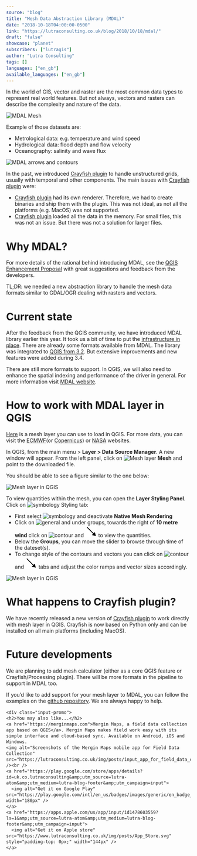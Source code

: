 ```yaml
---
source: "blog"
title: "Mesh Data Abstraction Library (MDAL)"
date: "2018-10-18T04:00:00-0500"
link: "https://lutraconsulting.co.uk/blog/2018/10/18/mdal/"
draft: "false"
showcase: "planet"
subscribers: ["lutragis"]
author: "Lutra Consulting"
tags: []
languages: ["en_gb"]
available_languages: ["en_gb"]
---
```


<p>In the world of GIS, vector and raster are the most common data types to represent real world features. But not always, vectors and rasters can describe the complexity and nature of the data.</p>

<!-- more -->

<p><img alt="MDAL Mesh" src="https://www.lutraconsulting.co.uk/img/posts/mdal_mesh.png" /></p>

<p>Example of those datasets are:</p>
<ul>
  <li>Metrological data: e.g. temperature and wind speed</li>
  <li>Hydrological data: flood depth and flow velocity</li>
  <li>Oceanography: salinity and wave flux</li>
</ul>

<p><img alt="MDAL arrows and contours" src="https://www.lutraconsulting.co.uk/img/posts/mdal_arrows_contours.png" /></p>

<p>In the past, we introduced <a href="https://www.lutraconsulting.co.uk/projects/crayfish">Crayfish plugin</a> to handle unstructured grids, usually with temporal and other components. The main issues with <a href="https://www.lutraconsulting.co.uk/projects/crayfish">Crayfish plugin</a> were:</p>
<ul>
  <li><a href="https://www.lutraconsulting.co.uk/projects/crayfish">Crayfish plugin</a> had its own renderer. Therefore, we had to create binaries and ship them with the plugin. This was not ideal, as not all the platforms (e.g. MacOS) was not supported.</li>
  <li><a href="https://www.lutraconsulting.co.uk/projects/crayfish">Crayfish plugin</a> loaded all the data in the memory. For small files, this was not an issue. But there was not a solution for larger files.</li>
</ul>

<h1 id="why-mdal">Why MDAL?</h1>

<p>For more details of the rational behind introducing MDAL, see the <a href="https://github.com/qgis/QGIS-Enhancement-Proposals/issues/119">QGIS Enhancement Proposal</a> with great suggestions and feedback from the developers.</p>

<p>TL;DR: we needed a new abstraction library to handle the mesh data formats similar to GDAL/OGR dealing with rasters and vectors.</p>

<h1 id="current-state">Current state</h1>

<p>After the feedback from the QGIS community, we have introduced MDAL library earlier this year. It took us a bit of time to put the <a href="https://github.com/lutraconsulting/MDAL">infrastructure in place</a>. There are already some formats available from MDAL. The library was integrated to <a href="https://github.com/qgis/QGIS/tree/master/external/mdal">QGIS from 3.2</a>. But extensive improvements and new features were added during 3.4.</p>

<p>There are still more formats to support. In QGIS, we will also need to enhance the spatial indexing and performance of the driver in general. For more information visit <a href="http://www.mdal.xyz/">MDAL website</a>.</p>

<h1 id="how-to-work-with-mdal-layer-in-qgis">How to work with MDAL layer in QGIS</h1>

<p><a href="https://www.unidata.ucar.edu/software/netcdf/examples/ECMWF_ERA-40_subset.nc">Here</a> is a mesh layer you can use to load in QGIS. For more data, you can visit the <a href="http://apps.ecmwf.int/datasets/">ECMWF</a>(or <a href="https://atmosphere.copernicus.eu/catalogue#/">Copernicus</a>) or <a href="https://disc.gsfc.nasa.gov/mirador-guide">NASA</a> websites.</p>

<p>In QGIS, from the main menu &gt; <strong>Layer &gt; Data Source Manager</strong>. A new window will appear. From the left panel, click on <img alt="Mesh layer" src="https://raw.githubusercontent.com/qgis/QGIS/master/images/themes/default/mIconMeshLayer.svg?sanitize=true" /> <strong>Mesh</strong> and point to the downloaded file.</p>

<p>You should be able to see a figure similar to the one below:</p>

<p><img alt="Mesh layer in QGIS" src="https://www.lutraconsulting.co.uk/img/posts/mdal_load.png" /></p>

<p>To view quantities within the mesh, you can open the <strong>Layer Styling Panel</strong>. Click on <img alt="symbology" src="https://www.lutraconsulting.co.uk/img/posts/mdal_symbology.png" /> Styling tab:</p>

<ul>
  <li>First select <img alt="symbology" src="https://raw.githubusercontent.com/qgis/QGIS/master/images/themes/default/propertyicons/meshframe.svg?sanitize=true" /> and deactivate <strong>Native Mesh Rendering</strong></li>
  <li>Click on <img alt="general" src="https://www.lutraconsulting.co.uk/img/posts/mdal_general.png" /> and under groups, towards the right of <strong>10 metre wind</strong> click on <img alt="contour" src="https://raw.githubusercontent.com/qgis/QGIS/master/images/themes/default/propertyicons/meshcontours.svg?sanitize=true" /> and <img alt="vector" src="https://raw.githubusercontent.com/qgis/QGIS/master/images/themes/default/propertyicons/meshvectors.svg?sanitize=true" /> to view the quantities.</li>
  <li>Below the <strong>Groups</strong>, you can move the slider to browse through time of the dateset(s).</li>
  <li>To change style of the contours and vectors you can click on <img alt="contour" src="https://raw.githubusercontent.com/qgis/QGIS/master/images/themes/default/propertyicons/meshcontours.svg?sanitize=true" /> and <img alt="vector" src="https://raw.githubusercontent.com/qgis/QGIS/master/images/themes/default/propertyicons/meshvectors.svg?sanitize=true" /> tabs and adjust the color ramps and vector sizes accordingly.</li>
</ul>

<p><img alt="Mesh layer in QGIS" src="https://www.lutraconsulting.co.uk/img/posts/mdal_contour.png" /></p>

<h1 id="what-happens-to-crayfish-plugin">What happens to Crayfish plugin?</h1>
<p>We have recently released a new version of <a href="https://github.com/lutraconsulting/qgis-crayfish-plugin">Crayfish plugin</a> to work directly with mesh layer in QGIS. Crayfish is now based on Python only and can be installed on all main platforms (including MacOS).</p>

<h1 id="future-developments">Future developments</h1>
<p>We are planning to add mesh calculator (either as a core QGIS feature or Crayfish/Processing plugin). There will be more formats in the pipeline to support in MDAL too.</p>

<p>If you’d like to add support for your mesh layer to MDAL, you can follow the examples on the <a href="https://github.com/lutraconsulting/MDAL">github repository</a>. We are always happy to help.</p>

    <div class="input-promo">
    <h2>You may also like...</h2>
    <a href="https://merginmaps.com">Mergin Maps, a field data collection app based on QGIS</a>. Mergin Maps makes field work easy with its simple interface and cloud-based sync. Available on Android, iOS and Windows.
    <img alt="Screenshots of the Mergin Maps mobile app for Field Data Collection" src="https://lutraconsulting.co.uk/img/posts/input_app_for_field_data_collection.jpg" /><br />
    <a href="https://play.google.com/store/apps/details?id=uk.co.lutraconsulting&amp;utm_source=lutra-atom&amp;utm_medium=lutra-blog-footer&amp;utm_campaign=input">
      <img alt="Get it on Google Play" src="https://play.google.com/intl/en_us/badges/images/generic/en_badge_web_generic.png" width="180px" />
    </a>
    <a href="https://apps.apple.com/us/app/input/id1478603559?ls=1&amp;utm_source=lutra-atom&amp;utm_medium=lutra-blog-footer&amp;utm_campaign=input">
      <img alt="Get it on Apple store" src="https://www.lutraconsulting.co.uk/img/posts/App_Store.svg" style="padding-top: 0px;" width="144px" />
    </a>
  </div>
